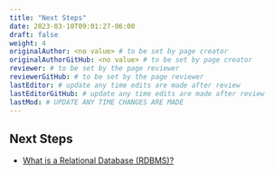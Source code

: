 ```yaml
---
title: "Next Steps"
date: 2023-03-10T09:01:27-06:00
draft: false
weight: 4
originalAuthor: <no value> # to be set by page creator
originalAuthorGitHub: <no value> # to be set by page creator
reviewer: # to be set by the page reviewer
reviewerGitHub: # to be set by the page reviewer
lastEditor: # update any time edits are made after review
lastEditorGitHub: # update any time edits are made after review
lastMod: # UPDATE ANY TIME CHANGES ARE MADE
---
```


## Next Steps

- [What is a Relational Database (RDBMS)?](https://www.oracle.com/database/what-is-a-relational-database/)